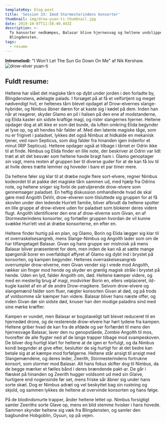 ```yaml
---
templateKey: blog-post
title: 'Session 33: Imod Stormesterindens konsorter'
thumbnail: img/drow-yuan-ti-thumbnail.jpg
date: 2019-10-07T11:58:40.443Z
description: >-
  To konsorter nedkæmpes, Balasar blive hjernesvag og heltene undslipper
  Blingdensten.
tags:
  - resume
---
```

**Intromelodi:** "I Won't Let The Sun Go Down On Me" af Nik Kershaw.
![drow-elver yuan-ti](/img/drow-yuan-ti.jpg)
## Fuldt resume:
Heltene har slået det magiske tårn op dybt under jorden i den forladte by, Blingdenstens, ødelagte palads. I forsøget på at få et velfortjent og meget nødvendigt hvil, er heltenes tårn blevet opdaget af Drow-elvernes slange-hybrider, og Nimbus åbner døren for at kaste sig i kødet på dem. Inden han når at reagerer, skyder Glamo en pil i halsen på den ene af modstanderne, og Elida kaster sin sidste kraftige magi, og rister slangernes hjerner. Heltene opdager dog at alt ikke er som det burde, da luften omkring Elida begynder at lyse op, og alt hendes hår falder af. Med den latente magiske tåge, som nu er frigivet i paladset, lykkes det også Nimbus at hidkalde en mekanisk tjener, ved navn Septicus, som dog falder fra hinanden igen indenfor et minut (RIP Septicus). Heltene opdager også at tilbage i tårnet er Odrin ikke til at finde. Nimbus og Elida finder en lille note, der beskriver at Odrin var lidt træt at alt det besvær som heltene havde bragt ham i. Glamo genoptager sin vagt, mens resten af gruppen ber til diverse guder for at de kan få lov til at hvile deres trætte lemmer og hoveder i bare et par timer mere.

Da heltene føler sig klar til at dræbe nogle flere sort-elvere, regner Nimbus kodeordet til at pakke det magiske tårn sammen ud, med hjælp fra Odrins note, og heltene sniger sig forbi de patruljerende drow-elvere som gennemsøger paladset. En heftig diskussion omhandlende hvad de skal gøre med Angolth DeVir, drow-elveren som tilsluttede sig gruppen for at få skovlen under den ledende Hun’ett familie, bliver afbrudt da heltene spotter en lille gruppe af drow-elvere uden for paladset som blokerer deres videre flugt. Angolth identificerer den ene af drow-elverne som Givan, en af Stormesterindens konsorter, og fortæller gruppen hvordan de vil kunne svække Hun’ett ved at dræbe konsorterne, en efter en.

Heltene finder hurtig på en plan, og Glamo, Borin og Elida lægger sig klar til et overraskelsesangreb, mens Slange-Nimbus og Angolth lader som om de har tilfangetaget Balasar. Givan og hans gruppe ser mistroisk på mens Balasar bliver præsenteret for dem, men inden de kan nå at sætte mange spørgsmål borer en overfaldspil affyret af Glamo sig dybt ind i brystet på konsorten, og kampen begynder. Heltenes overraskelsesangreb overrumpler drow-elverne, men Givan vender sig i vrede mod Angolth, rækker sin finger mod hende og skyder en grønlig magisk stråle i brystet på hende. Uden en lyd, falder Angolth om, død. Heltene kæmper videre, og med en mesterlig brug af magi, modvirker Borin en, ellers velplaceret, ild-kugle kastet af en af de andre Drow-magikere. Selvom drow-elvere og slangemænd falder som fluer, nægter konsorten Givan at død, og på trods af voldsomme sår kæmper han videre. Balasar bliver hans næste offer, og inden Givan dør sin sidste død, knuser han den modige paladins sind med sine mørke kræfter.

Kampen er vundet, men Balasar er bogstaveligt talt blevet reduceret til en hjernedød drone, og de resterende drow-elvere har hørt lydene fra kampen. Heltene griber hvad de kan fra de afdøde og ser forfærdet til mens den hjernesvage Balasar, laver den nu genopståede, Zombie Angolth til mos, hvorefter de alle flygter ned af de lange trapper tilbage mod svampeskoven. De bliver dog hurtigt klart for heltene at de igen er forfulgt, og da Nimbus kondi begynder at give efter, beslutter de sig hurtigt for at det bedre kan betale sig at at kæmpe mod forfølgerne.
Heltene står ansigt til ansigt med Slangemændene, og deres leder, Zeerith, Stormesterindens fortrukne konsort, som stormer mod Balasar. Alt hans fokus skifter dog til Nimbus, da de begge mærker et fælles bånd i deres brændende pakt-ar. De går i flæsket på hinanden og Zeerith hugger voldsomt ud med sin Glaive, hurtigere end nogensinde før set, mens friske sår åbner sig under hans sorte skæl. Dog er Nimbus adræt og vel beskyttet bag sin rustning og skjold, og sammen lykkes de heltene at overvinde konsorten og hans følge.

På de blodindsmurte trapper, ånder heltene lettet op. Nimbus forsigtigt samler Zeeriths sorte Glave op, mens en blid stemme hvisker i hans hovede. Sammen skynder heltene sig væk fra Blingdensten, og samler den bagbundne Hobgoblin, Oyuun, op på vejen.
